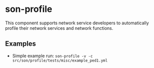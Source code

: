 # son-profile

This component supports network service developers to automatically profile their network services and network functions.

## Examples

* Simple example run: `son-profile -v -c src/son/profile/tests/misc/example_ped1.yml`